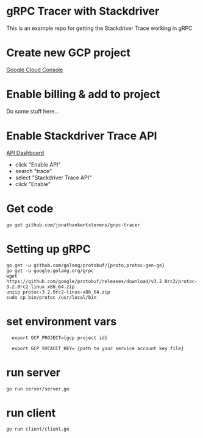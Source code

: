# gRPC Tracer with Stackdriver

This is an example repo for getting the Stackdriver Trace working in gRPC

# Create new GCP project

<a href="https://console.cloud.google.com">Google Cloud Console</a>

# Enable billing & add to project

Do some stuff here...

# Enable Stackdriver Trace API

<a href="https://console.cloud.google.com/apis/dashboard">API Dashboard</a>

- click "Enable API"
- search "trace"
- select "Stackdriver Trace API"
- click "Enable"

# Get code

    go get github.com/jonathankentstevens/grpc-tracer
    
# Setting up gRPC

```
go get -u github.com/golang/protobuf/{proto,protoc-gen-go}
go get -u google.golang.org/grpc
wget https://github.com/google/protobuf/releases/download/v3.2.0rc2/protoc-3.2.0rc2-linux-x86_64.zip
unzip protoc-3.2.0rc2-linux-x86_64.zip
sudo cp bin/protoc /usr/local/bin
```

# set environment vars
      export GCP_PROJECT={gcp project id}
    
      export GCP_SVCACCT_KEY= {path to your service account key file}

# run server
    go run server/server.go
    
# run client
    go run client/client.go
